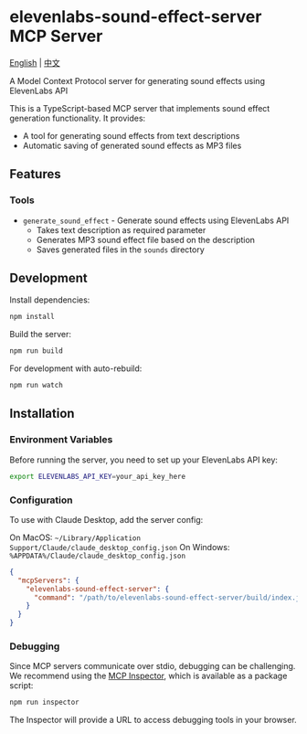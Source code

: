 # elevenlabs-sound-effect-server MCP Server

[English](README.md) | [中文](README_zh.md)

A Model Context Protocol server for generating sound effects using ElevenLabs API

This is a TypeScript-based MCP server that implements sound effect generation functionality. It provides:

- A tool for generating sound effects from text descriptions
- Automatic saving of generated sound effects as MP3 files

## Features

### Tools

- `generate_sound_effect` - Generate sound effects using ElevenLabs API
  - Takes text description as required parameter
  - Generates MP3 sound effect file based on the description
  - Saves generated files in the `sounds` directory

## Development

Install dependencies:
```bash
npm install
```

Build the server:
```bash
npm run build
```

For development with auto-rebuild:
```bash
npm run watch
```

## Installation

### Environment Variables

Before running the server, you need to set up your ElevenLabs API key:

```bash
export ELEVENLABS_API_KEY=your_api_key_here
```

### Configuration

To use with Claude Desktop, add the server config:

On MacOS: `~/Library/Application Support/Claude/claude_desktop_config.json`
On Windows: `%APPDATA%/Claude/claude_desktop_config.json`

```json
{
  "mcpServers": {
    "elevenlabs-sound-effect-server": {
      "command": "/path/to/elevenlabs-sound-effect-server/build/index.js"
    }
  }
}
```

### Debugging

Since MCP servers communicate over stdio, debugging can be challenging. We recommend using the [MCP Inspector](https://github.com/modelcontextprotocol/inspector), which is available as a package script:

```bash
npm run inspector
```

The Inspector will provide a URL to access debugging tools in your browser.
